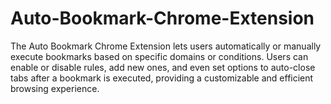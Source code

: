 # Auto-Bookmark-Chrome-Extension
The Auto Bookmark Chrome Extension lets users automatically or manually execute bookmarks based on specific domains or conditions. Users can enable or disable rules, add new ones, and even set options to auto-close tabs after a bookmark is executed, providing a customizable and efficient browsing experience.
